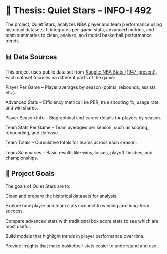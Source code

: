 # 🏀 Thesis: Quiet Stars – INFO-I 492

The project, Quiet Stars, analyzes NBA player and team performance using historical datasets. It integrates per-game stats, advanced metrics, and team summaries to clean, analyze, and model basketball performance trends.

## 📊 Data Sources

This project uses public data set from <a href="https://www.kaggle.com/datasets/sumitrodatta/nba-aba-baa-stats">Kaggle: NBA Stats (1947-present)</a>. Each dataset focuses on different parts of the game:

Player Per Game – Player averages by season (points, rebounds, assists, etc.).

Advanced Stats – Efficiency metrics like PER, true shooting %, usage rate, and win shares.

Player Season Info – Biographical and career details for players by season.

Team Stats Per Game – Team averages per season, such as scoring, rebounding, and defense.

Team Totals – Cumulative totals for teams across each season.

Team Summaries – Basic results like wins, losses, playoff finishes, and championships.

## 🎯 Project Goals

The goals of Quiet Stars are to:

Clean and prepare the historical datasets for analysis.

Explore how player and team stats connect to winning and long-term success.

Compare advanced stats with traditional box score stats to see which are most useful.

Build models that highlight trends in player performance over time.

Provide insights that make basketball stats easier to understand and use.


